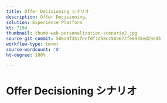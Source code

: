 ```yaml
---
title: Offer Decisioning シナリオ
description: Offer Decisioning。
solution: Experience Platform
kt: 7194
thumbnail: thumb-web-personalization-scenario2.jpg
source-git-commit: 506a9f351feefdf1d58cc56b672fe6935ed29dd5
workflow-type: tm+mt
source-wordcount: '8'
ht-degree: 100%

---
```




# Offer Decisioning シナリオ
